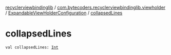 [recyclerviewbindinglib](../../index.md) / [com.bytecoders.recyclerviewbindinglib.viewholder](../index.md) / [ExpandableViewHolderConfiguration](index.md) / [collapsedLines](./collapsed-lines.md)

# collapsedLines

`val collapsedLines: `[`Int`](https://kotlinlang.org/api/latest/jvm/stdlib/kotlin/-int/index.html)